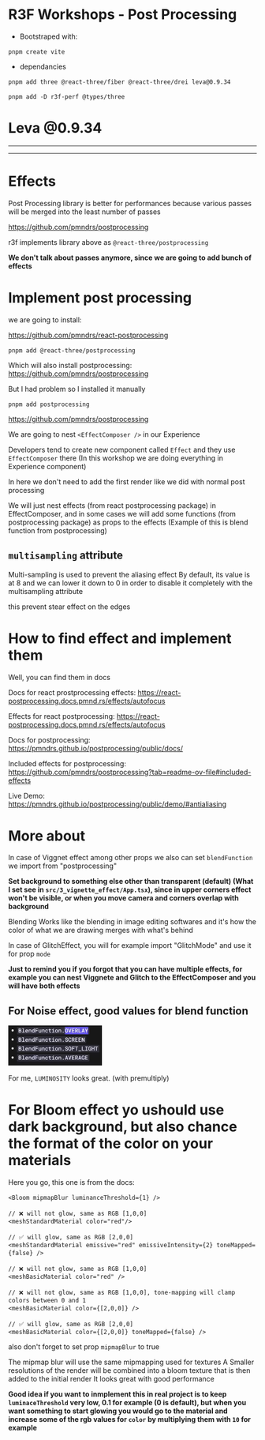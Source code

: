 # R3F Workshops - Post Processing

- Bootstraped with:

```
pnpm create vite
```

- dependancies

```
pnpm add three @react-three/fiber @react-three/drei leva@0.9.34
```

```
pnpm add -D r3f-perf @types/three
```

# Leva @0.9.34

---

---

# Effects

Post Processing library is better for performances because various passes will be merged into the least number of passes

<https://github.com/pmndrs/postprocessing>

r3f implements library above as `@react-three/postprocessing`

**We don't talk about passes anymore, since we are going to add bunch of effects**

# Implement post processing

we are going to install:

<https://github.com/pmndrs/react-postprocessing>

```
pnpm add @react-three/postprocessing
```

Which will also install postprocessing: <https://github.com/pmndrs/postprocessing>

But I had problem so I installed it manually

```
pnpm add postprocessing
```

<https://github.com/pmndrs/postprocessing>

We are going to nest `<EffectComposer />` in our Experience

Developers tend to create new component called `Effect` and they use `EffectComposer` there (In this workshop we are doing everything in Experience component)

In here we don't need to add the first render like we did with normal post processing

We will just nest effects (from react postprocessing package) in EffectComposer, and in some cases we will add some functions (from postprocessing package) as props to the effects (Example of this is blend function from postprocessing)

## `multisampling` attribute

Multi-sampling is used to prevent the aliasing effect
By default, its value is at 8 and we can lower it down to 0 in order to disable it completely with the multisampling attribute

this prevent stear effect on the edges

# How to find effect and implement them

Well, you can find them in docs

Docs for react prostprocessing effects: <https://react-postprocessing.docs.pmnd.rs/effects/autofocus>

Effects for react postprocessing: <https://react-postprocessing.docs.pmnd.rs/effects/autofocus>

Docs for postprocessing: <https://pmndrs.github.io/postprocessing/public/docs/>

Included effects for postprocessing: <https://github.com/pmndrs/postprocessing?tab=readme-ov-file#included-effects>

Live Demo: <https://pmndrs.github.io/postprocessing/public/demo/#antialiasing>

# More about

In case of Viggnet effect among other props we also can set `blendFunction` we import from "postprocessing"

**Set background to something else other than transparent (default) (What I set see in `src/3_vignette_effect/App.tsx`), since in upper corners effect won't be visible, or when you move camera and corners overlap with background**

Blending Works like the blending in image editing softwares and it's how the color of what we are drawing merges with what's behind

In case of GlitchEffect, you will for example import "GlitchMode" and use it for prop `mode`

**Just to remind you if you forgot that you can have multiple effects, for example you can nest Viggnete and Glitch to the EffectComposer and you will have both effects**

## For Noise effect, good values for blend function

![_](/notes/images/Screenshot%20from%202025-01-21%2011-11-42.png)

For me, `LUMINOSITY` looks great. (with premultiply)

# For Bloom effect yo ushould use dark background, but also chance the format of the color on your materials

Here you go, this one is from the docs:

```tsx
<Bloom mipmapBlur luminanceThreshold={1} />

// ❌ will not glow, same as RGB [1,0,0]
<meshStandardMaterial color="red"/>

// ✅ will glow, same as RGB [2,0,0]
<meshStandardMaterial emissive="red" emissiveIntensity={2} toneMapped={false} />

// ❌ will not glow, same as RGB [1,0,0]
<meshBasicMaterial color="red" />

// ❌ will not glow, same as RGB [1,0,0], tone-mapping will clamp colors between 0 and 1
<meshBasicMaterial color={[2,0,0]} />

// ✅ will glow, same as RGB [2,0,0]
<meshBasicMaterial color={[2,0,0]} toneMapped={false} />

```

also don't forget to set prop `mipmapBlur` to true

The mipmap blur will use the same mipmapping used for textures A
Smaller resolutions of the render will be combined into a bloom texture that is then added to the initial render
It looks great with good performance

**Good idea if you want to inmplement this in real project is to keep `luminaceThreshold` very low, 0.1 for example (0 is default), but when you want something to start glowing you would go to the material and increase some of the rgb values for `color` by multiplying them with `10` for example**
